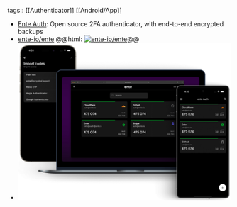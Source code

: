 tags:: [[Authenticator]] [[Android/App]]

- [Ente Auth](https://ente.io/auth/): Open source 2FA authenticator, with end-to-end encrypted backups
- [ente-io/ente](https://github.com/ente-io/ente)
  @@html: <a href="https://github.com/ente-io/ente/"><img src="https://github-readme-stats-astronomer.vercel.app/api/pin/?username=ente-io&repo=ente&theme=tokyonight" alt="ente-io/ente"/></a>@@
- ![Ente Auth Demo](https://raw.githubusercontent.com/ente-io/ente/main/.github/assets/auth.png)